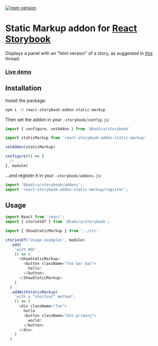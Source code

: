 [![npm version](https://badge.fury.io/js/react-storybook-addon-static-markup.svg)](https://badge.fury.io/js/react-storybook-addon-static-markup)

# Static Markup addon for [React Storybook](https://github.com/storybooks/react-storybook)

Displays a panel with an "html version" of a story, as suggested in [this](https://github.com/storybooks/react-storybook/issues/617) thread.

### [Live demo](https://evgenykochetkov.github.io/react-storybook-addon-static-markup/)

## Installation

Install the package:

```sh
npm i -D react-storybook-addon-static-markup
```

Then set the addon in your `.storybook/config.js`:

```js
import { configure, setAddon } from '@kadira/storybook'

import staticMarkup from 'react-storybook-addon-static-markup'

setAddon(staticMarkup)

configure(() => {
  // ...
}, module)
```

...and register it in your `.storybook/addons.js`:
```js
import '@kadira/storybook/addons';
import 'react-storybook-addon-static-markup/register';
```


## Usage

```js
import React from 'react';
import { storiesOf } from '@kadira/storybook';

import { ShowStaticMarkup } from '../src'

storiesOf('Usage examples', module)
  .add(
    'with HOC',
    () => (
      <ShowStaticMarkup>
        <button className="foo bar baz">
          hello!
        </button>
      </ShowStaticMarkup>
    )
  )
  .addWithStaticMarkup(
    'with a "shortcut" method',
    () => (
      <div className="foo">
        hello
        <button className="btn primary">
          world!
        </button>
      </div>
    )
  )
```
